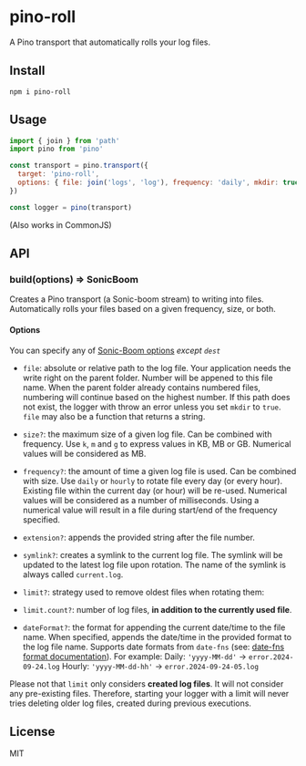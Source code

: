 # pino-roll

A Pino transport that automatically rolls your log files.

## Install

```
npm i pino-roll
```

## Usage

```js
import { join } from 'path'
import pino from 'pino'

const transport = pino.transport({
  target: 'pino-roll',
  options: { file: join('logs', 'log'), frequency: 'daily', mkdir: true }
})

const logger = pino(transport)
```

(Also works in CommonJS)


## API

### build(options) => SonicBoom

Creates a Pino transport (a Sonic-boom stream) to writing into files.
Automatically rolls your files based on a given frequency, size, or both.

#### Options

You can specify any of [Sonic-Boom options](https://github.com/pinojs/sonic-boom#sonicboomopts) _except `dest`_

* `file`: absolute or relative path to the log file.
  Your application needs the write right on the parent folder.
  Number will be appened to this file name.
  When the parent folder already contains numbered files, numbering will continue based on the highest number.
  If this path does not exist, the logger with throw an error unless you set `mkdir` to `true`.
  `file` may also be a function that returns a string.

* `size?`: the maximum size of a given log file.
  Can be combined with frequency.
  Use `k`, `m` and `g` to express values in KB, MB or GB.
  Numerical values will be considered as MB.

* `frequency?`: the amount of time a given log file is used.
  Can be combined with size.
  Use `daily` or `hourly` to rotate file every day (or every hour).
  Existing file within the current day (or hour) will be re-used.
  Numerical values will be considered as a number of milliseconds.
  Using a numerical value will result in a file during start/end of the frequency specified.

* `extension?`: appends the provided string after the file number.

* `symlink?`: creates a symlink to the current log file.
  The symlink will be updated to the latest log file upon rotation.
  The name of the symlink is always called `current.log`.

* `limit?`: strategy used to remove oldest files when rotating them:

* `limit.count?`: number of log files, **in addition to the currently used file**.

* `dateFormat?`: the format for appending the current date/time to the file name.
  When specified, appends the date/time in the provided format to the log file name.
  Supports date formats from `date-fns` (see: [date-fns format documentation](https://date-fns.org/v4.1.0/docs/format)).
  For example:
    Daily: `'yyyy-MM-dd'` → `error.2024-09-24.log`
    Hourly: `'yyyy-MM-dd-hh'` → `error.2024-09-24-05.log`

Please not that `limit` only considers **created log files**. It will not consider any pre-existing files.
Therefore, starting your logger with a limit will never tries deleting older log files, created during previous executions.

## License

MIT
